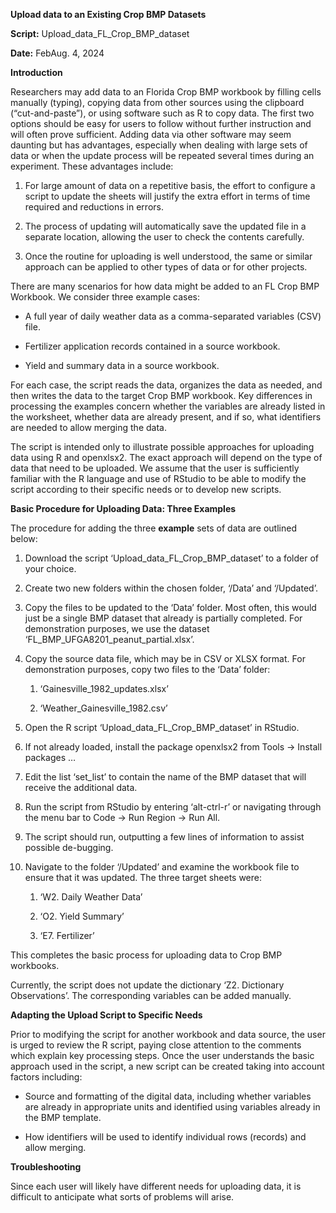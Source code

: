 **Upload data to an Existing Crop BMP Datasets**

**Script:** Upload_data_FL_Crop_BMP_dataset

**Date:** FebAug. 4, 2024

**Introduction**

Researchers may add data to an Florida Crop BMP workbook by filling cells
manually (typing), copying data from other sources using the clipboard
(“cut-and-paste”), or using software such as R to copy data. The first
two options should be easy for users to follow without further
instruction and will often prove sufficient. Adding data via other
software may seem daunting but has advantages, especially when
dealing with large sets of data or when the update process will be
repeated several times during an experiment. These advantages include:

1. For large amount of data on a repetitive basis, the effort to
   configure a script to update the sheets will justify the extra
   effort in terms of time required and reductions in errors.

2. The process of updating will automatically save the updated file in
   a separate location, allowing the user to check the contents
   carefully.

3. Once the routine for uploading is well understood, the same or similar approach can be applied to other types of data or for other projects.

There are many scenarios for how data might be added to an FL Crop BMP
Workbook. We consider three example cases:

- A full year of daily weather data as a comma-separated variables
  (CSV) file.

- Fertilizer application records contained in a source workbook.

- Yield and summary data in a source workbook.

For each case, the script reads the data, organizes the data as needed,
and then writes the data to the target Crop BMP workbook. Key
differences in processing the examples concern whether the variables are
already listed in the worksheet, whether data are already present, and
if so, what identifiers are needed to allow merging the data.

The script is intended only to illustrate possible approaches for
uploading data using R and openxlsx2. The exact approach will depend on
the type of data that need to be uploaded. We assume that the user is
sufficiently familiar with the R language and use of RStudio to be able
to modify the script according to their specific needs or to develop new
scripts.

**Basic Procedure for Uploading Data: Three Examples**

The procedure for adding the three **example** sets of data are outlined
below:

1. Download the script ‘Upload_data_FL_Crop_BMP_dataset’ to a folder of
   your choice.

2. Create two new folders within the chosen folder, ‘/Data’ and
   ‘/Updated’.

3. Copy the files to be updated to the ‘Data’ folder. Most often, this
   would just be a single BMP dataset that already is partially
   completed. For demonstration purposes, we use the dataset
   ‘FL_BMP_UFGA8201_peanut_partial.xlsx’.

4. Copy the source data file, which may be in CSV or XLSX format. For
   demonstration purposes, copy two files to the ‘Data’ folder:
   
   1. ‘Gainesville_1982_updates.xlsx’
   
   2. ‘Weather_Gainesville_1982.csv’

5. Open the R script ‘Upload_data_FL_Crop_BMP_dataset’ in RStudio.

6. If not already loaded, install the package openxlsx2 from Tools -\>
   Install packages …

7. Edit the list ‘set_list’ to contain the name of the BMP dataset that
   will receive the additional data.

8. Run the script from RStudio by entering ‘alt-ctrl-r’ or navigating
   through the menu bar to Code -\> Run Region -\> Run All.

9. The script should run, outputting a few lines of information to
   assist possible de-bugging.

10. Navigate to the folder ‘/Updated’ and examine the workbook file to
    ensure that it was updated. The three target sheets were:
    
    1. ‘W2. Daily Weather Data’
    
    2. ‘O2. Yield Summary’
    
    3. ‘E7. Fertilizer’

This completes the basic process for uploading data to Crop BMP
workbooks.

Currently, the script does not update the dictionary ‘Z2. Dictionary
Observations’. The corresponding variables can be added manually.

**Adapting the Upload Script to Specific Needs**

Prior to modifying the script for another workbook and data
source, the user is urged to review the R script, paying close attention
to the comments which explain key processing steps. Once the user
understands the basic approach used in the script, a new script can be
created taking into account factors including:

- Source and formatting of the digital data, including whether variables
  are already in appropriate units and identified using variables
  already in the BMP template.

- How identifiers will be used to identify individual rows (records) and
  allow merging.

**Troubleshooting**

Since each user will likely have different needs for uploading data, it
is difficult to anticipate what sorts of problems will arise.
